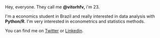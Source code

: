 <p>Hey, everyone. They call me <strong> @vitorhfv,&nbsp;</strong>i'm 23.</p>
<p>I'm a economics student in Brazil and really interested in data analysis with <strong>Python/R</strong>. I'm very interested in econometrics and statistics methods. </p>
<p>You can find me on <a href="http://twitter.com/vitorfvieir">Twitter</a> or <a href="https://www.linkedin.com/in/vitor-vieira-832468220/">Linkedin</a>.</p>
